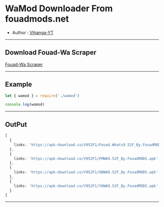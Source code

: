 # WaMod Downloader From fouadmods.net

- Author : [Vihanga-YT](https://github.com/vihangayt0)

***

## Download Fouad-Wa Scraper

[Fouad-Wa Scraper](https://minhaskamal.github.io/DownGit/#/home?url=https://github.com/vihangayt0/FouadWA-Scraper/blob/main/wamod.js)

***

## Example
```ts
let { wamod } = require('./wamod')

console.log(wamod)
```
***
## OutPut
```ts
[
  {
    links: 'https://apk-download.co/V952F1/Fouad.Whats9.52F_By.FouadMODS.apk'
  },
  {
    links: 'https://apk-download.co/V952F1/FMWA9.52F_By.FouadMODS.apk'
  },
  {
    links: 'https://apk-download.co/V952F1/GBWA9.52F_By.FouadMODS.apk'
  },
  {
    links: 'https://apk-download.co/V952F1/YOWA9.52F_By.FouadMODS.apk'
  }
]
```
***
